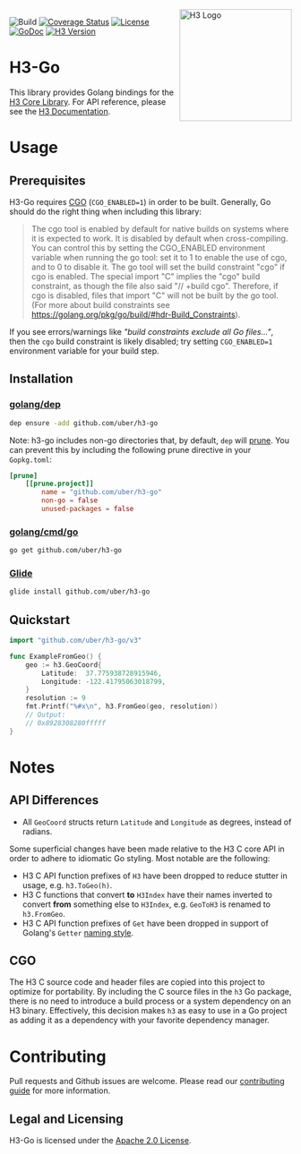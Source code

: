 <img align="right" src="https://uber.github.io/img/h3Logo-color.svg" alt="H3 Logo" width="200">

![Build](https://github.com/uber/h3-go/workflows/Build/badge.svg?branch=master)
[![Coverage Status](https://coveralls.io/repos/github/uber/h3-go/badge.svg)](https://coveralls.io/github/uber/h3-go)
[![License](https://img.shields.io/badge/License-Apache%202.0-blue.svg)](LICENSE)
[![GoDoc](http://img.shields.io/badge/go-doc-blue.svg)](https://godoc.org/github.com/uber/h3-go)
[![H3 Version](https://img.shields.io/badge/h3-v3.7.0-blue.svg)](https://github.com/uber/h3/releases/tag/v3.7.0)

# H3-Go

This library provides Golang bindings for the
[H3 Core Library](https://github.com/uber/h3). For API reference, please see the
[H3 Documentation](https://uber.github.io/h3/).

# Usage

## Prerequisites

H3-Go requires [CGO](https://golang.org/cmd/cgo/) (`CGO_ENABLED=1`) in order to be built.  Generally, Go should do the right thing when including this library:

> The cgo tool is enabled by default for native builds on systems where it is expected to work. It is disabled by default when cross-compiling. You can control this by setting the CGO_ENABLED environment variable when running the go tool: set it to 1 to enable the use of cgo, and to 0 to disable it. The go tool will set the build constraint "cgo" if cgo is enabled. The special import "C" implies the "cgo" build constraint, as though the file also said "// +build cgo". Therefore, if cgo is disabled, files that import "C" will not be built by the go tool. (For more about build constraints see https://golang.org/pkg/go/build/#hdr-Build_Constraints).

If you see errors/warnings like _"build constraints exclude all Go files..."_, then the `cgo` build constraint is likely disabled; try setting `CGO_ENABLED=1` environment variable for your build step.

## Installation

### [golang/dep](https://github.com/golang/dep)

```bash
dep ensure -add github.com/uber/h3-go
```

Note: h3-go includes non-go directories that, by default, `dep` will
[prune](https://golang.github.io/dep/docs/Gopkg.toml.html#prune).  You can
prevent this by including the following prune directive in your `Gopkg.toml`:

```toml
[prune]
	[[prune.project]]
		name = "github.com/uber/h3-go"
		non-go = false
		unused-packages = false
```

### [golang/cmd/go](https://golang.org/cmd/go/)

```bash
go get github.com/uber/h3-go
```

### [Glide](https://github.com/Masterminds/glide)

```bash
glide install github.com/uber/h3-go
```

## Quickstart

```go
import "github.com/uber/h3-go/v3"

func ExampleFromGeo() {
	geo := h3.GeoCoord{
		Latitude:  37.775938728915946,
		Longitude: -122.41795063018799,
	}
	resolution := 9
	fmt.Printf("%#x\n", h3.FromGeo(geo, resolution))
	// Output:
	// 0x8928308280fffff
}
```

# Notes

## API Differences

* All `GeoCoord` structs return `Latitude` and `Longitude` as degrees, instead
  of radians.

Some superficial changes have been made relative to the H3 C core API in order
to adhere to idiomatic Go styling.  Most notable are the following:

* H3 C API function prefixes of `H3` have been dropped to reduce stutter in
  usage, e.g. `h3.ToGeo(h)`.
* H3 C functions that convert **to** `H3Index` have their names inverted to
  convert **from** something else to `H3Index`, e.g. `GeoToH3` is renamed to
  `h3.FromGeo`.
* H3 C API function prefixes of `Get` have been dropped in support of Golang's
  `Getter` [naming style](https://golang.org/doc/effective_go.html#Getters).

## CGO

The H3 C source code and header files are copied into this project to optimize
for portability.  By including the C source files in the `h3` Go package, there
is no need to introduce a build process or a system dependency on an H3 binary.
Effectively, this decision makes `h3` as easy to use in a Go project as adding
it as a dependency with your favorite dependency manager.

# Contributing

Pull requests and Github issues are welcome.  Please read our [contributing
guide](./CONTRIBUTING.md) for more information.

## Legal and Licensing

H3-Go is licensed under the [Apache 2.0 License](./LICENSE).
